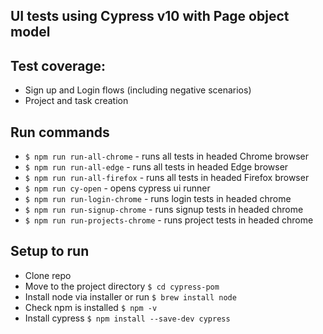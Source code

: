 ## UI tests using Cypress v10 with Page object model

## Test coverage: 
- Sign up and Login flows (including negative scenarios)
- Project and task creation

## Run commands
- `$ npm run run-all-chrome` - runs all tests in headed Chrome browser
- `$ npm run run-all-edge` - runs all tests in headed Edge browser
- `$ npm run run-all-firefox` - runs all tests in headed Firefox browser
- `$ npm run cy-open` - opens cypress ui runner
- `$ npm run run-login-chrome` - runs login tests in headed chrome
- `$ npm run run-signup-chrome` - runs signup tests in headed chrome
- `$ npm run run-projects-chrome` - runs project tests in headed chrome

## Setup to run
- Clone repo
- Move to the project directory `$ cd cypress-pom`
- Install node via installer or run `$ brew install node`
- Check npm is installed `$ npm -v`
- Install cypress `$ npm install --save-dev cypress`
